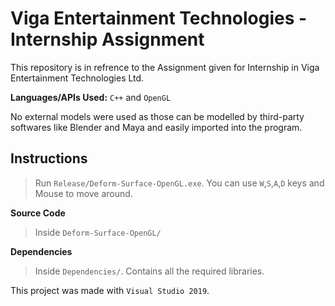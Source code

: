 # Viga Entertainment Technologies - Internship Assignment
This repository is in refrence to the Assignment given for Internship in Viga Entertainment Technologies Ltd.

**Languages/APIs Used:** `C++` and `OpenGL`

No external models were used as those can be modelled by third-party softwares like Blender and Maya and easily imported into the program.  

## Instructions

> Run `Release/Deform-Surface-OpenGL.exe`.
> You can use `W`,`S`,`A`,`D` keys and Mouse to move around.

**Source Code**

> Inside `Deform-Surface-OpenGL/`

**Dependencies**

> Inside `Dependencies/`. Contains all the required libraries.


This project was made with `Visual Studio 2019`.
